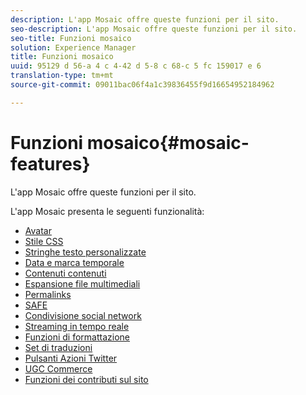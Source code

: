 ```yaml
---
description: L'app Mosaic offre queste funzioni per il sito.
seo-description: L'app Mosaic offre queste funzioni per il sito.
seo-title: Funzioni mosaico
solution: Experience Manager
title: Funzioni mosaico
uuid: 95129 d 56-a 4 c 4-42 d 5-8 c 68-c 5 fc 159017 e 6
translation-type: tm+mt
source-git-commit: 09011bac06f4a1c39836455f9d16654952184962

---
```



# Funzioni mosaico{#mosaic-features}

L&#39;app Mosaic offre queste funzioni per il sito.



L&#39;app Mosaic presenta le seguenti funzionalità:

* [Avatar](/help/using/c-features-livefyre/c-styling-features/c-avatars.md#c_avatars)
* [Stile CSS](/help/using/c-features-livefyre/c-styling-features/c-css-styling-branding.md#c_css_styling_branding)
* [Stringhe testo personalizzate](/help/using/c-features-livefyre/c-custom-text-strings.md#c_custom_text_strings)
* [Data e marca temporale](/help/using/c-features-livefyre/c-styling-features/c-date-and-timestamp.md#c_date_and_timestamp)
* [Contenuti contenuti](/help/using/c-features-livefyre/c-content-collection-tags/c-featured-content.md#c_featured_content)
* [Espansione file multimediali](/help/using/c-features-livefyre/c-enagement-features.md#section_pmq_ycm_d1b)
* [Permalinks](/help/using/c-features-livefyre/c-content-collection-tags/c-permalinks.md#c_permalinks)
* [SAFE](/help/using/c-features-livefyre/c-about-moderation/c-moderation.md#c_moderation)
* [Condivisione social network](/help/using/c-features-livefyre/c-social-sharing/c-social-sharing.md#c_social_sharing)
* [Streaming in tempo reale](/help/using/c-features-livefyre/c-content-behavior-features/c-content-behavior-features.md#section_emd_syl_d1b)
* [Funzioni di formattazione](/help/using/c-features-livefyre/c-styling-features/c-styling-features.md#c_styling_features)
* [Set di traduzioni](/help/using/c-settings-other/c-translation-sets/c-translation-sets.md#c_translation_sets)
* [Pulsanti Azioni Twitter](/help/using/c-features-livefyre/c-enagement-features.md#section_uzm_ldm_d1b)
* [UGC Commerce](/help/using/c-features-livefyre/c-ugc-commerce.md#c_ugc_commerce)
* [Funzioni dei contributi sul sito](/help/using/c-features-livefyre/c-on-site-contribution-features.md#section_vzs_t2s_d1b)

